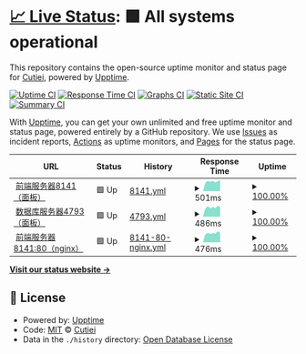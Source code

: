# [📈 Live Status](https://Cutiei.github.io/Uptime): <!--live status--> **🟩 All systems operational**

This repository contains the open-source uptime monitor and status page for [Cutiei](https://Cutiei.github.io/Uptime), powered by [Upptime](https://github.com/upptime/upptime).

[![Uptime CI](https://github.com/Cutiei/Uptime/workflows/Uptime%20CI/badge.svg)](https://github.com/Cutiei/Uptime/actions?query=workflow%3A%22Uptime+CI%22)
[![Response Time CI](https://github.com/Cutiei/Uptime/workflows/Response%20Time%20CI/badge.svg)](https://github.com/Cutiei/Uptime/actions?query=workflow%3A%22Response+Time+CI%22)
[![Graphs CI](https://github.com/Cutiei/Uptime/workflows/Graphs%20CI/badge.svg)](https://github.com/Cutiei/Uptime/actions?query=workflow%3A%22Graphs+CI%22)
[![Static Site CI](https://github.com/Cutiei/Uptime/workflows/Static%20Site%20CI/badge.svg)](https://github.com/Cutiei/Uptime/actions?query=workflow%3A%22Static+Site+CI%22)
[![Summary CI](https://github.com/Cutiei/Uptime/workflows/Summary%20CI/badge.svg)](https://github.com/Cutiei/Uptime/actions?query=workflow%3A%22Summary+CI%22)

With [Upptime](https://upptime.js.org), you can get your own unlimited and free uptime monitor and status page, powered entirely by a GitHub repository. We use [Issues](https://github.com/Cutiei/Uptime/issues) as incident reports, [Actions](https://github.com/Cutiei/Uptime/actions) as uptime monitors, and [Pages](https://Cutiei.github.io/Uptime) for the status page.

<!--start: status pages-->
<!-- This summary is generated by Upptime (https://github.com/upptime/upptime) -->
<!-- Do not edit this manually, your changes will be overwritten -->
<!-- prettier-ignore -->
| URL | Status | History | Response Time | Uptime |
| --- | ------ | ------- | ------------- | ------ |
| <img alt="" src="https://icons.duckduckgo.com/ip3/8.141.93.89.ico" height="13"> [前端服务器8141（面板）](http://8.141.93.89:9999/) | 🟩 Up | [8141.yml](https://github.com/Cutiei/Uptime-ThirdParty/commits/HEAD/history/8141.yml) | <details><summary><img alt="Response time graph" src="./graphs/8141/response-time-week.png" height="20"> 501ms</summary><br><a href="https://Cutiei.github.io/Uptime-ThirdParty/history/8141"><img alt="Response time 485" src="https://img.shields.io/endpoint?url=https%3A%2F%2Fraw.githubusercontent.com%2FCutiei%2FUptime-ThirdParty%2FHEAD%2Fapi%2F8141%2Fresponse-time.json"></a><br><a href="https://Cutiei.github.io/Uptime-ThirdParty/history/8141"><img alt="24-hour response time 565" src="https://img.shields.io/endpoint?url=https%3A%2F%2Fraw.githubusercontent.com%2FCutiei%2FUptime-ThirdParty%2FHEAD%2Fapi%2F8141%2Fresponse-time-day.json"></a><br><a href="https://Cutiei.github.io/Uptime-ThirdParty/history/8141"><img alt="7-day response time 501" src="https://img.shields.io/endpoint?url=https%3A%2F%2Fraw.githubusercontent.com%2FCutiei%2FUptime-ThirdParty%2FHEAD%2Fapi%2F8141%2Fresponse-time-week.json"></a><br><a href="https://Cutiei.github.io/Uptime-ThirdParty/history/8141"><img alt="30-day response time 489" src="https://img.shields.io/endpoint?url=https%3A%2F%2Fraw.githubusercontent.com%2FCutiei%2FUptime-ThirdParty%2FHEAD%2Fapi%2F8141%2Fresponse-time-month.json"></a><br><a href="https://Cutiei.github.io/Uptime-ThirdParty/history/8141"><img alt="1-year response time 485" src="https://img.shields.io/endpoint?url=https%3A%2F%2Fraw.githubusercontent.com%2FCutiei%2FUptime-ThirdParty%2FHEAD%2Fapi%2F8141%2Fresponse-time-year.json"></a></details> | <details><summary><a href="https://Cutiei.github.io/Uptime-ThirdParty/history/8141">100.00%</a></summary><a href="https://Cutiei.github.io/Uptime-ThirdParty/history/8141"><img alt="All-time uptime 100.00%" src="https://img.shields.io/endpoint?url=https%3A%2F%2Fraw.githubusercontent.com%2FCutiei%2FUptime-ThirdParty%2FHEAD%2Fapi%2F8141%2Fuptime.json"></a><br><a href="https://Cutiei.github.io/Uptime-ThirdParty/history/8141"><img alt="24-hour uptime 100.00%" src="https://img.shields.io/endpoint?url=https%3A%2F%2Fraw.githubusercontent.com%2FCutiei%2FUptime-ThirdParty%2FHEAD%2Fapi%2F8141%2Fuptime-day.json"></a><br><a href="https://Cutiei.github.io/Uptime-ThirdParty/history/8141"><img alt="7-day uptime 100.00%" src="https://img.shields.io/endpoint?url=https%3A%2F%2Fraw.githubusercontent.com%2FCutiei%2FUptime-ThirdParty%2FHEAD%2Fapi%2F8141%2Fuptime-week.json"></a><br><a href="https://Cutiei.github.io/Uptime-ThirdParty/history/8141"><img alt="30-day uptime 100.00%" src="https://img.shields.io/endpoint?url=https%3A%2F%2Fraw.githubusercontent.com%2FCutiei%2FUptime-ThirdParty%2FHEAD%2Fapi%2F8141%2Fuptime-month.json"></a><br><a href="https://Cutiei.github.io/Uptime-ThirdParty/history/8141"><img alt="1-year uptime 100.00%" src="https://img.shields.io/endpoint?url=https%3A%2F%2Fraw.githubusercontent.com%2FCutiei%2FUptime-ThirdParty%2FHEAD%2Fapi%2F8141%2Fuptime-year.json"></a></details>
| <img alt="" src="https://icons.duckduckgo.com/ip3/47.93.253.217.ico" height="13"> [数据库服务器4793（面板）](http://47.93.253.217:9999/) | 🟩 Up | [4793.yml](https://github.com/Cutiei/Uptime-ThirdParty/commits/HEAD/history/4793.yml) | <details><summary><img alt="Response time graph" src="./graphs/4793/response-time-week.png" height="20"> 486ms</summary><br><a href="https://Cutiei.github.io/Uptime-ThirdParty/history/4793"><img alt="Response time 738" src="https://img.shields.io/endpoint?url=https%3A%2F%2Fraw.githubusercontent.com%2FCutiei%2FUptime-ThirdParty%2FHEAD%2Fapi%2F4793%2Fresponse-time.json"></a><br><a href="https://Cutiei.github.io/Uptime-ThirdParty/history/4793"><img alt="24-hour response time 510" src="https://img.shields.io/endpoint?url=https%3A%2F%2Fraw.githubusercontent.com%2FCutiei%2FUptime-ThirdParty%2FHEAD%2Fapi%2F4793%2Fresponse-time-day.json"></a><br><a href="https://Cutiei.github.io/Uptime-ThirdParty/history/4793"><img alt="7-day response time 486" src="https://img.shields.io/endpoint?url=https%3A%2F%2Fraw.githubusercontent.com%2FCutiei%2FUptime-ThirdParty%2FHEAD%2Fapi%2F4793%2Fresponse-time-week.json"></a><br><a href="https://Cutiei.github.io/Uptime-ThirdParty/history/4793"><img alt="30-day response time 487" src="https://img.shields.io/endpoint?url=https%3A%2F%2Fraw.githubusercontent.com%2FCutiei%2FUptime-ThirdParty%2FHEAD%2Fapi%2F4793%2Fresponse-time-month.json"></a><br><a href="https://Cutiei.github.io/Uptime-ThirdParty/history/4793"><img alt="1-year response time 738" src="https://img.shields.io/endpoint?url=https%3A%2F%2Fraw.githubusercontent.com%2FCutiei%2FUptime-ThirdParty%2FHEAD%2Fapi%2F4793%2Fresponse-time-year.json"></a></details> | <details><summary><a href="https://Cutiei.github.io/Uptime-ThirdParty/history/4793">100.00%</a></summary><a href="https://Cutiei.github.io/Uptime-ThirdParty/history/4793"><img alt="All-time uptime 98.97%" src="https://img.shields.io/endpoint?url=https%3A%2F%2Fraw.githubusercontent.com%2FCutiei%2FUptime-ThirdParty%2FHEAD%2Fapi%2F4793%2Fuptime.json"></a><br><a href="https://Cutiei.github.io/Uptime-ThirdParty/history/4793"><img alt="24-hour uptime 100.00%" src="https://img.shields.io/endpoint?url=https%3A%2F%2Fraw.githubusercontent.com%2FCutiei%2FUptime-ThirdParty%2FHEAD%2Fapi%2F4793%2Fuptime-day.json"></a><br><a href="https://Cutiei.github.io/Uptime-ThirdParty/history/4793"><img alt="7-day uptime 100.00%" src="https://img.shields.io/endpoint?url=https%3A%2F%2Fraw.githubusercontent.com%2FCutiei%2FUptime-ThirdParty%2FHEAD%2Fapi%2F4793%2Fuptime-week.json"></a><br><a href="https://Cutiei.github.io/Uptime-ThirdParty/history/4793"><img alt="30-day uptime 100.00%" src="https://img.shields.io/endpoint?url=https%3A%2F%2Fraw.githubusercontent.com%2FCutiei%2FUptime-ThirdParty%2FHEAD%2Fapi%2F4793%2Fuptime-month.json"></a><br><a href="https://Cutiei.github.io/Uptime-ThirdParty/history/4793"><img alt="1-year uptime 98.97%" src="https://img.shields.io/endpoint?url=https%3A%2F%2Fraw.githubusercontent.com%2FCutiei%2FUptime-ThirdParty%2FHEAD%2Fapi%2F4793%2Fuptime-year.json"></a></details>
| <img alt="" src="https://icons.duckduckgo.com/ip3/8.141.93.89.ico" height="13"> [前端服务器8141:80（nginx）](http://8.141.93.89/) | 🟩 Up | [8141-80-nginx.yml](https://github.com/Cutiei/Uptime-ThirdParty/commits/HEAD/history/8141-80-nginx.yml) | <details><summary><img alt="Response time graph" src="./graphs/8141-80-nginx/response-time-week.png" height="20"> 476ms</summary><br><a href="https://Cutiei.github.io/Uptime-ThirdParty/history/8141-80-nginx"><img alt="Response time 485" src="https://img.shields.io/endpoint?url=https%3A%2F%2Fraw.githubusercontent.com%2FCutiei%2FUptime-ThirdParty%2FHEAD%2Fapi%2F8141-80-nginx%2Fresponse-time.json"></a><br><a href="https://Cutiei.github.io/Uptime-ThirdParty/history/8141-80-nginx"><img alt="24-hour response time 504" src="https://img.shields.io/endpoint?url=https%3A%2F%2Fraw.githubusercontent.com%2FCutiei%2FUptime-ThirdParty%2FHEAD%2Fapi%2F8141-80-nginx%2Fresponse-time-day.json"></a><br><a href="https://Cutiei.github.io/Uptime-ThirdParty/history/8141-80-nginx"><img alt="7-day response time 476" src="https://img.shields.io/endpoint?url=https%3A%2F%2Fraw.githubusercontent.com%2FCutiei%2FUptime-ThirdParty%2FHEAD%2Fapi%2F8141-80-nginx%2Fresponse-time-week.json"></a><br><a href="https://Cutiei.github.io/Uptime-ThirdParty/history/8141-80-nginx"><img alt="30-day response time 489" src="https://img.shields.io/endpoint?url=https%3A%2F%2Fraw.githubusercontent.com%2FCutiei%2FUptime-ThirdParty%2FHEAD%2Fapi%2F8141-80-nginx%2Fresponse-time-month.json"></a><br><a href="https://Cutiei.github.io/Uptime-ThirdParty/history/8141-80-nginx"><img alt="1-year response time 485" src="https://img.shields.io/endpoint?url=https%3A%2F%2Fraw.githubusercontent.com%2FCutiei%2FUptime-ThirdParty%2FHEAD%2Fapi%2F8141-80-nginx%2Fresponse-time-year.json"></a></details> | <details><summary><a href="https://Cutiei.github.io/Uptime-ThirdParty/history/8141-80-nginx">100.00%</a></summary><a href="https://Cutiei.github.io/Uptime-ThirdParty/history/8141-80-nginx"><img alt="All-time uptime 96.39%" src="https://img.shields.io/endpoint?url=https%3A%2F%2Fraw.githubusercontent.com%2FCutiei%2FUptime-ThirdParty%2FHEAD%2Fapi%2F8141-80-nginx%2Fuptime.json"></a><br><a href="https://Cutiei.github.io/Uptime-ThirdParty/history/8141-80-nginx"><img alt="24-hour uptime 100.00%" src="https://img.shields.io/endpoint?url=https%3A%2F%2Fraw.githubusercontent.com%2FCutiei%2FUptime-ThirdParty%2FHEAD%2Fapi%2F8141-80-nginx%2Fuptime-day.json"></a><br><a href="https://Cutiei.github.io/Uptime-ThirdParty/history/8141-80-nginx"><img alt="7-day uptime 100.00%" src="https://img.shields.io/endpoint?url=https%3A%2F%2Fraw.githubusercontent.com%2FCutiei%2FUptime-ThirdParty%2FHEAD%2Fapi%2F8141-80-nginx%2Fuptime-week.json"></a><br><a href="https://Cutiei.github.io/Uptime-ThirdParty/history/8141-80-nginx"><img alt="30-day uptime 100.00%" src="https://img.shields.io/endpoint?url=https%3A%2F%2Fraw.githubusercontent.com%2FCutiei%2FUptime-ThirdParty%2FHEAD%2Fapi%2F8141-80-nginx%2Fuptime-month.json"></a><br><a href="https://Cutiei.github.io/Uptime-ThirdParty/history/8141-80-nginx"><img alt="1-year uptime 96.39%" src="https://img.shields.io/endpoint?url=https%3A%2F%2Fraw.githubusercontent.com%2FCutiei%2FUptime-ThirdParty%2FHEAD%2Fapi%2F8141-80-nginx%2Fuptime-year.json"></a></details>

<!--end: status pages-->

[**Visit our status website →**](https://Cutiei.github.io/Uptime)

## 📄 License

- Powered by: [Upptime](https://github.com/upptime/upptime)
- Code: [MIT](./LICENSE) © [Cutiei](https://Cutiei.github.io/Uptime)
- Data in the `./history` directory: [Open Database License](https://opendatacommons.org/licenses/odbl/1-0/)
